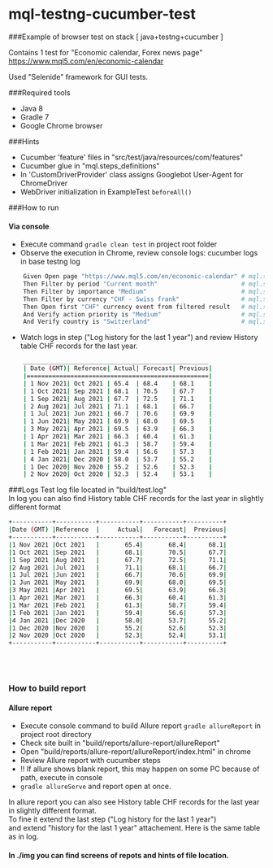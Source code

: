 # mql-testng-cucumber-test
###Example of browser test on stack [ java+testng+cucumber ]

Contains 1 test for "Economic calendar, Forex news page" https://www.mql5.com/en/economic-calendar

Used "Selenide" framework for GUI tests.

###Required tools
- Java 8
- Gradle 7
- Google Chrome browser

###Hints
- Cucumber 'feature' files in "src/test/java/resources/com/features"
- Cucumber glue in "mql.steps_definitions"
- In 'CustomDriverProvider' class assigns Googlebot User-Agent for ChromeDriver
- WebDriver initialization in ExampleTest `beforeAll()`

###How to run
#### Via console
- Execute command `gradle clean test` in project root folder
- Observe the execution in Chrome, review console logs: cucumber logs in base testng log
```sh
    Given Open page "https://www.mql5.com/en/economic-calendar" # mql.steps.EventCalendarDefinition.openPage(java.lang.String)
    Then Filter by period "Current month"                       # mql.steps.EventCalendarDefinition.filterByPeriod(java.lang.String)
    Then Filter by importance "Medium"                          # mql.steps.EventCalendarDefinition.filterByImportance(java.lang.String)
    Then Filter by currency "CHF - Swiss frank"                 # mql.steps.EventCalendarDefinition.filterByCurrency(java.lang.String)
    Then Open first "CHF" currency event from filtered result   # mql.steps.EventCalendarDefinition.openFirstActionFromFilteredResult(java.lang.String)
    And Verify action priority is "Medium"                      # mql.steps.EventCalendarDefinition.verifyActionPriorityIs(java.lang.String)
    And Verify country is "Switzerland"                         # mql.steps.EventCalendarDefinition.verifyCountryIs(java.lang.String)

```
- Watch logs in step ("Log history for the last 1 year") and review History table CHF records for the last year.
```sh
    ___________________________________________________
    | Date (GMT)| Reference| Actual| Forecast| Previous|
    |==================================================|
    | 1 Nov 2021| Oct 2021 | 65.4  | 68.4    | 68.1    |
    | 1 Oct 2021| Sep 2021 | 68.1  | 70.5    | 67.7    |
    | 1 Sep 2021| Aug 2021 | 67.7  | 72.5    | 71.1    |
    | 2 Aug 2021| Jul 2021 | 71.1  | 68.1    | 66.7    |
    | 1 Jul 2021| Jun 2021 | 66.7  | 70.6    | 69.9    |
    | 1 Jun 2021| May 2021 | 69.9  | 68.0    | 69.5    |
    | 3 May 2021| Apr 2021 | 69.5  | 63.9    | 66.3    |
    | 1 Apr 2021| Mar 2021 | 66.3  | 60.4    | 61.3    |
    | 1 Mar 2021| Feb 2021 | 61.3  | 58.7    | 59.4    |
    | 1 Feb 2021| Jan 2021 | 59.4  | 56.6    | 57.3    |
    | 4 Jan 2021| Dec 2020 | 58.0  | 53.7    | 55.2    |
    | 1 Dec 2020| Nov 2020 | 55.2  | 52.6    | 52.3    |
    | 2 Nov 2020| Oct 2020 | 52.3  | 52.4    | 53.1    |
```

###Logs
Test log file located in "build/test.log"</br>
In log you can also find History table CHF records for the last year in slightly different format
```sh
+-----------+-----------+-----------+-----------+----------+
|Date (GMT) |Reference  |     Actual|   Forecast|  Previous|
+-----------+-----------+-----------+-----------+----------+
|1 Nov 2021 |Oct 2021   |       65.4|       68.4|      68.1|
|1 Oct 2021 |Sep 2021   |       68.1|       70.5|      67.7|
|1 Sep 2021 |Aug 2021   |       67.7|       72.5|      71.1|
|2 Aug 2021 |Jul 2021   |       71.1|       68.1|      66.7|
|1 Jul 2021 |Jun 2021   |       66.7|       70.6|      69.9|
|1 Jun 2021 |May 2021   |       69.9|       68.0|      69.5|
|3 May 2021 |Apr 2021   |       69.5|       63.9|      66.3|
|1 Apr 2021 |Mar 2021   |       66.3|       60.4|      61.3|
|1 Mar 2021 |Feb 2021   |       61.3|       58.7|      59.4|
|1 Feb 2021 |Jan 2021   |       59.4|       56.6|      57.3|
|4 Jan 2021 |Dec 2020   |       58.0|       53.7|      55.2|
|1 Dec 2020 |Nov 2020   |       55.2|       52.6|      52.3|
|2 Nov 2020 |Oct 2020   |       52.3|       52.4|      53.1|
+-----------+-----------+-----------+-----------+----------+
```

<br><br>
### How to build report

#### Allure report
- Execute console command to build Allure report `gradle allureReport` in project root directory
- Check site built in "build/reports/allure-report/allureReport"
- Open "build/reports/allure-report/allureReport/index.html" in chrome
- Review Allure report with cucumber steps
- !! If allure shows blank report, this may happen on some PC because of path, execute in console
- `gradle allureServe` and report open at once.

In allure report you can also see History table CHF records for the last year in slightly different format.
<br>
To fine it extend the last step ("Log history for the last 1 year")
<br>
and extend "history for the last 1 year" attachement. Here is the same table as in log.

#### In ./img you can find screens of repots and hints of file location.
